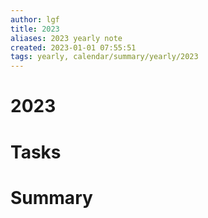 ```yaml
---
author: lgf
title: 2023
aliases: 2023 yearly note
created: 2023-01-01 07:55:51
tags: yearly, calendar/summary/yearly/2023
---
```

# 2023

# Tasks


# Summary

